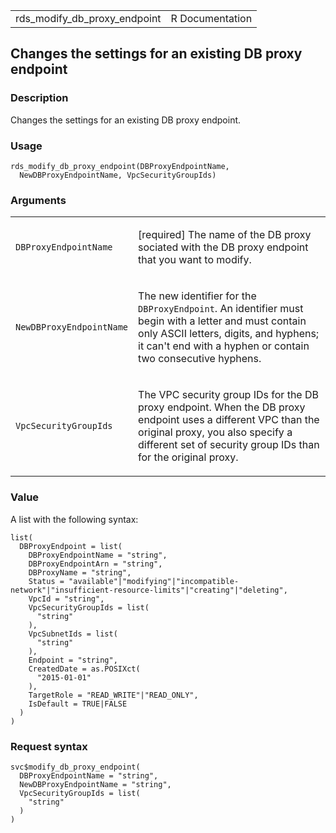 <table style="width: 100%;">
<tbody>
<tr class="odd">
<td>rds_modify_db_proxy_endpoint</td>
<td style="text-align: right;">R Documentation</td>
</tr>
</tbody>
</table>

## Changes the settings for an existing DB proxy endpoint

### Description

Changes the settings for an existing DB proxy endpoint.

### Usage

    rds_modify_db_proxy_endpoint(DBProxyEndpointName,
      NewDBProxyEndpointName, VpcSecurityGroupIds)

### Arguments

<table>
<colgroup>
<col style="width: 35%" />
<col style="width: 65%" />
</colgroup>
<tbody>
<tr class="odd">
<td><code
id="rds_modify_db_proxy_endpoint_:_DBProxyEndpointName">DBProxyEndpointName</code></td>
<td><p>[required] The name of the DB proxy sociated with the DB proxy
endpoint that you want to modify.</p></td>
</tr>
<tr class="even">
<td><code
id="rds_modify_db_proxy_endpoint_:_NewDBProxyEndpointName">NewDBProxyEndpointName</code></td>
<td><p>The new identifier for the <code>DBProxyEndpoint</code>. An
identifier must begin with a letter and must contain only ASCII letters,
digits, and hyphens; it can't end with a hyphen or contain two
consecutive hyphens.</p></td>
</tr>
<tr class="odd">
<td><code
id="rds_modify_db_proxy_endpoint_:_VpcSecurityGroupIds">VpcSecurityGroupIds</code></td>
<td><p>The VPC security group IDs for the DB proxy endpoint. When the DB
proxy endpoint uses a different VPC than the original proxy, you also
specify a different set of security group IDs than for the original
proxy.</p></td>
</tr>
</tbody>
</table>

### Value

A list with the following syntax:

    list(
      DBProxyEndpoint = list(
        DBProxyEndpointName = "string",
        DBProxyEndpointArn = "string",
        DBProxyName = "string",
        Status = "available"|"modifying"|"incompatible-network"|"insufficient-resource-limits"|"creating"|"deleting",
        VpcId = "string",
        VpcSecurityGroupIds = list(
          "string"
        ),
        VpcSubnetIds = list(
          "string"
        ),
        Endpoint = "string",
        CreatedDate = as.POSIXct(
          "2015-01-01"
        ),
        TargetRole = "READ_WRITE"|"READ_ONLY",
        IsDefault = TRUE|FALSE
      )
    )

### Request syntax

    svc$modify_db_proxy_endpoint(
      DBProxyEndpointName = "string",
      NewDBProxyEndpointName = "string",
      VpcSecurityGroupIds = list(
        "string"
      )
    )
